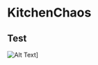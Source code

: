 # KitchenChaos
## Test
![Alt Text]([(https://media3.giphy.com/media/v1.Y2lkPTc5MGI3NjExNDZmODc4ZjdjMDg5MDJkMDg4YzVkZDJjNWFkYWE5NGMwOTIzMzNhZCZlcD12MV9pbnRlcm5hbF9naWZzX2dpZklkJmN0PWc/8q7YZfZNwGt3Ic9I3R/giphy.gif))]
